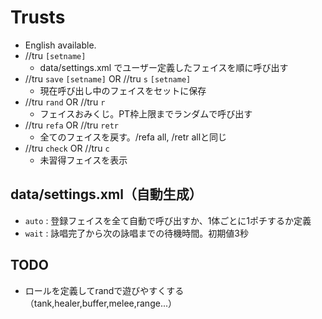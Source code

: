 # Trusts
- English available. 
- //tru `[setname]`
  - data/settings.xml でユーザー定義したフェイスを順に呼び出す
- //tru `save` `[setname]` OR //tru `s` `[setname]`
  - 現在呼び出し中のフェイスをセットに保存
- //tru `rand` OR //tru `r`
  - フェイスおみくじ。PT枠上限までランダムで呼び出す
- //tru `refa` OR //tru `retr`
  - 全てのフェイスを戻す。/refa all, /retr allと同じ
- //tru `check` OR //tru `c`
  - 未習得フェイスを表示
## data/settings.xml（自動生成）
  - `auto` : 登録フェイスを全て自動で呼び出すか、1体ごとに1ポチするか定義
  - `wait` : 詠唱完了から次の詠唱までの待機時間。初期値3秒
## TODO
- ロールを定義してrandで遊びやすくする（tank,healer,buffer,melee,range...）